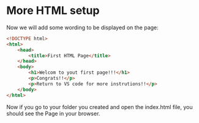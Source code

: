 # More HTML setup

Now we will add some wording to be displayed on the page:
```html
<!DOCTYPE html>
<html>
    <head>
        <title>First HTML Page</title>
    </head>
    <body>
        <h1>Welcom to yout first page!!!</h1>
        <p>Congrats!!</p>
        <p>Return to VS code for more instrutions!!</p>
    </body>
</html>
```

Now if you go to your folder you created and open the index.html file, you should see the Page in your browser.

